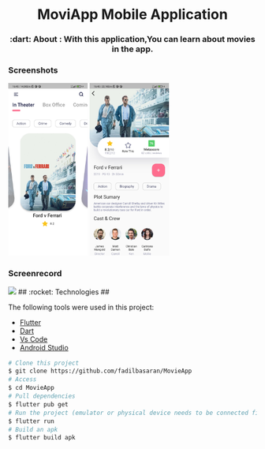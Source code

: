<h1 align="center">MoviApp Mobile Application</h1>

<h3 align="center">
   :dart: About : 
  With this application,You can learn about movies in the app.
</h3>

### Screenshots     
<img src="assets/screenshots/MovieApp_1.jpg" width="32%" /> <img src="assets/screenshots/MovieApp_2.jpg" width="32%" />

### Screenrecord
<img src="assets/screenshots/MovieApp_Screenrecord.gif" width="32%" />
## :rocket: Technologies ##

The following tools were used in this project:

- [Flutter](https://flutter.dev/)
- [Dart](https://dart.dev/)
- [Vs Code](https://code.visualstudio.com/)
- [Android Studio](https://developer.android.com/studio?gclid=Cj0KCQiAyJOBBhDCARIsAJG2h5eL8TqlTcYWCGcBIPw1fvDCI8-HFaYlvzdfH8GUd_-j9kX9SbFTTJkaAo3MEALw_wcB&gclsrc=aw.ds)

```bash
# Clone this project
$ git clone https://github.com/fadilbasaran/MovieApp
# Access
$ cd MovieApp
# Pull dependencies
$ flutter pub get
# Run the project (emulator or physical device needs to be connected first)
$ flutter run
# Build an apk
$ flutter build apk
